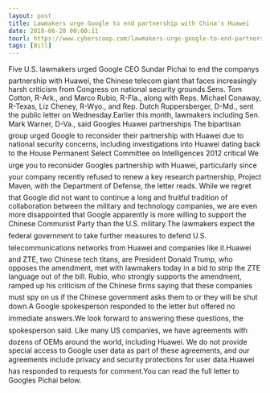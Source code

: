 ```yaml
---
layout: post
title: Lawmakers urge Google to end partnership with China's Huawei
date: 2018-06-20 00:00:11
tourl: https://www.cyberscoop.com/lawmakers-urge-google-to-end-partnership-with-chinas-huawei/?category_news=technology
tags: [Bill]
---
```

Five U.S. lawmakers urged Google CEO Sundar Pichai to end the companys partnership with Huawei, the Chinese telecom giant that faces increasingly harsh criticism from Congress on national security grounds.Sens. Tom Cotton, R-Ark., and Marco Rubio, R-Fla., along with Reps. Michael Conaway, R-Texas, Liz Cheney, R-Wyo., and Rep. Dutch Ruppersberger, D-Md., sent the public letter on Wednesday.Earlier this month, lawmakers including Sen. Mark Warner, D-Va., said Googles Huawei partnerships The bipartisan group urged Google to reconsider their partnership with Huawei due to national security concerns, including investigations into Huawei dating back to the House Permanent Select Committee on Intelligences 2012 critical We urge you to reconsider Googles partnership with Huawei, particularly since your company recently refused to renew a key research partnership, Project Maven, with the Department of Defense, the letter reads. While we regret that Google did not want to continue a long and fruitful tradition of collaboration between the military and technology companies, we are even more disappointed that Google apparently is more willing to support the Chinese Communist Party than the U.S. military.The lawmakers expect the federal government to take further measures to defend U.S. telecommunications networks from Huawei and companies like it.Huawei and ZTE, two Chinese tech titans, are President Donald Trump, who opposes the amendment, met with lawmakers today in a bid to strip the ZTE language out of the bill. Rubio, who strongly supports the amendment, ramped up his criticism of the Chinese firms saying that these companies must spy on us if the Chinese government asks them to or they will be shut down.A Google spokesperson responded to the letter but offered no immediate answers.We look forward to answering these questions, the spokesperson said. Like many US companies, we have agreements with dozens of OEMs around the world, including Huawei. We do not provide special access to Google user data as part of these agreements, and our agreements include privacy and security protections for user data.Huawei has responded to requests for comment.You can read the full letter to Googles Pichai below.